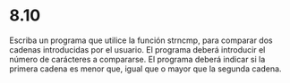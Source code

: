 # 8.10

Escriba un programa que utilice la función strncmp, para comparar dos cadenas introducidas por el usuario. El programa deberá introducir el número de carácteres a compararse. El programa deberá indicar si la primera cadena es menor que, igual que o mayor que la segunda cadena.
